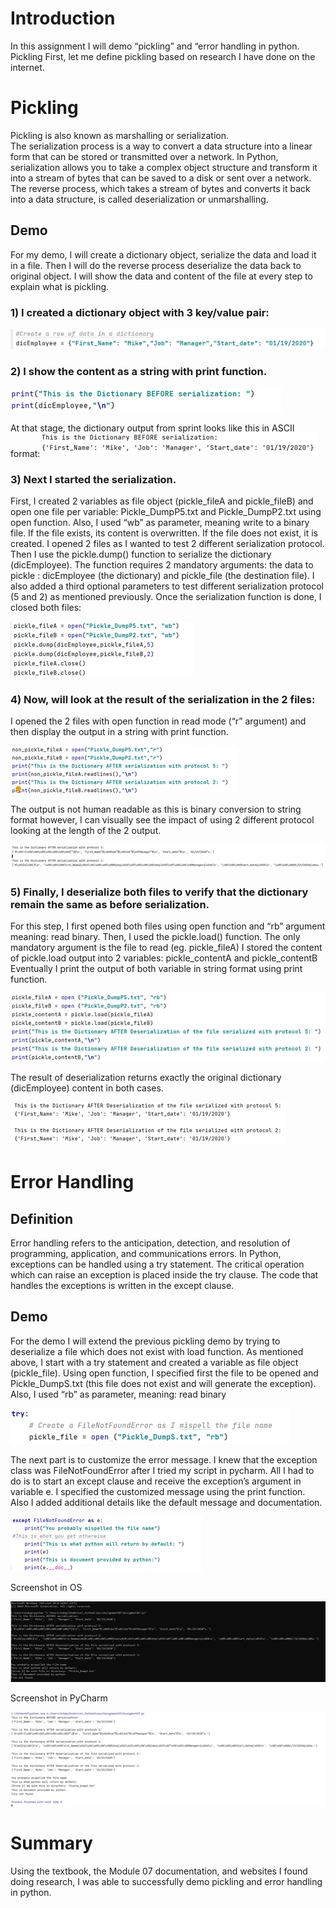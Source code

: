 # Introduction
In this assignment I will demo “pickling” and “error handling in python.
Pickling
First, let me define pickling based on research I have done on the internet.

#	Pickling
Pickling is also known as marshalling or serialization.  
The serialization process is a way to convert a data structure into a linear form that can be stored or transmitted over a network. In Python, serialization allows you to take a complex object structure and transform it into a stream of bytes that can be saved to a disk or sent over a network. 
The reverse process, which takes a stream of bytes and converts it back into a data structure, is called deserialization or unmarshalling.
##	Demo
For my demo, I will create a dictionary object, serialize the data and load it in a file. Then I will do the reverse process deserialize the data back to original object. I will show the data and content of the file at every step to explain what is pickling.

### 1) I created a dictionary object with 3 key/value pair:
![](Picture1.png)

### 2) I show the content as a string with print function.
![](Picture2.png)

At that stage, the dictionary output from sprint looks like this in ASCII format:
![](Picture3.png)
 
### 3) Next I started the serialization.
First, I created 2 variables as file object (pickle_fileA and pickle_fileB) and open one file per variable: Pickle_DumpP5.txt and Pickle_DumpP2.txt using open function. Also, I used “wb” as parameter, meaning write to a binary file. If the file exists, its content is overwritten. If the file does not exist, it is created. 
I opened 2 files as I wanted to test 2 different serialization protocol. 
Then I use the pickle.dump() function to serialize the dictionary (dicEmployee). The function requires 2 mandatory arguments: the data to pickle : dicEmployee (the dictionary) and pickle_file (the destination file). I also added a third optional parameters to test different serialization protocol (5 and 2) as mentioned previously. Once the serialization function is done, I closed both files:

![](Picture4.png)
 

### 4) Now, will look at the result of the serialization in the 2 files:
I opened the 2 files with open function in read mode (“r” argument) and then display the output in a string with print function.

![](Picture5.png)
  

The output is not human readable as this is binary conversion to string format however, I can visually see the impact of using 2 different protocol looking at the length of the 2 output.

![](Picture6.png)
  

### 5) Finally, I deserialize both files to verify that the dictionary remain the same as before serialization.
For this step, I first opened both files using open function and “rb” argument meaning: read binary.
Then, I used the pickle.load() function. The only mandatory argument is the file to read (eg. pickle_fileA) 
I stored the content of pickle.load output into 2 variables: pickle_contentA and pickle_contentB
Eventually I print the output of both variable in string format using print function.

![](Picture7.png)

The result of deserialization returns exactly the original dictionary (dicEmployee) content in both cases.

![](Picture8.png)

# Error Handling

##	Definition
Error handling refers to the anticipation, detection, and resolution of programming, application, and communications errors.
In Python, exceptions can be handled using a try statement. The critical operation which can raise an exception is placed inside the try clause. The code that handles the exceptions is written in the except clause.

##	Demo
For the demo I will extend the previous pickling demo by trying to deserialize a file which does not exist with load function.
As mentioned above, I start with a try statement and created a variable as file object (pickle_file). Using open function, I specified first the file to be opened and Pickle_DumpS.txt (this file does not exist and will generate the exception). Also, I used “rb” as parameter, meaning: read binary


![](Picture9.png)
 

The next part is to customize the error message. 
I knew that the exception class was FileNotFoundError after I tried my script in pycharm. All I had to do is to start an except clause and receive the exception’s argument in variable e.
I specified the customized message using the print function. Also I added additional details like the default message and documentation.

![](Picture10.png) 
 
Screenshot in OS

![](Picture11.png)
 
Screenshot in PyCharm

![](Picture12.png) 

# Summary

Using the textbook, the Module 07 documentation, and websites I found doing research, I was able to successfully demo pickling and error handling in python.
